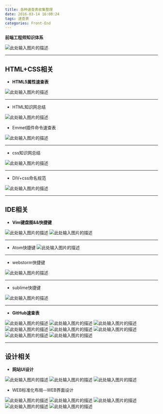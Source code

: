 ```yaml
---
title: 各种速查表收集整理
date: 2016-03-14 16:08:24
tags: 速查表
categories: Front-End
---
```


**前端工程师知识体系**
<!--more-->
![此处输入图片的描述][1]



----------

## HTML+CSS相关

 - **HTML5属性速查表**

![此处输入图片的描述][2]


----------

 - HTML知识网总结

![此处输入图片的描述][4]

  - Emmet插件命令速查表

![此处输入图片的描述][5]


----------

 - css知识网总结

![此处输入图片的描述][6]


----------

 - DIV+css命名规范

![此处输入图片的描述][7]


----------


 
 
 
## IDE相关

 - **Vim键盘图&&快捷键**

![此处输入图片的描述][8]
![此处输入图片的描述][9]


----------

 - Atom快捷键
![此处输入图片的描述][10]


----------

 - webstorm快捷键

![此处输入图片的描述][11]


----------

 - sublime快捷键

![此处输入图片的描述][12]


----------


  - **GitHub速查表**

![此处输入图片的描述][13]
![此处输入图片的描述][14]
![此处输入图片的描述][15]
![此处输入图片的描述][16]
![此处输入图片的描述][17]
![此处输入图片的描述][18]
![此处输入图片的描述][19]
![此处输入图片的描述][20]



----------


## 设计相关

 - **网站UI设计**

![此处输入图片的描述][29]
![此处输入图片的描述][30]
![此处输入图片的描述][31]
  

 - WEB标准化布局--WEB界面设计

![此处输入图片的描述][32]
![此处输入图片的描述][33]
![此处输入图片的描述][34]
![此处输入图片的描述][35]
![此处输入图片的描述][36]

 


  [1]: http://7xq6al.com1.z0.glb.clouddn.com/%E5%89%8D%E7%AB%AF%E7%9F%A5%E8%AF%86%E4%BD%93%E7%B3%BB.jpg
  [2]: http://designzum.com/wp-content/uploads/2014/05/html5_cheat_sheet_tags.png
  [3]: http://7xq6al.com1.z0.glb.clouddn.com/HTML%E5%AD%A6%E4%B9%A0%E6%80%9D%E7%BB%B4%E5%AF%BC%E5%9B%BE.jpeg
  [4]: http://7xq6al.com1.z0.glb.clouddn.com/HTML%E7%9F%A5%E8%AF%86%E7%BD%91%E6%80%BB%E7%BB%93.jpg
  [5]: http://7xq6al.com1.z0.glb.clouddn.com/Emmet%E6%8F%92%E4%BB%B6%E4%BD%BF%E7%94%A8%E9%80%9F%E6%9F%A5%E8%A1%A8.png
  [6]: http://7xq6al.com1.z0.glb.clouddn.com/CSS%E7%9F%A5%E8%AF%86%E7%BD%91%E6%80%BB%E7%BB%93.jpg
  [7]: http://7xq6al.com1.z0.glb.clouddn.com/DIV%E5%91%BD%E5%90%8D%E8%A7%84%E8%8C%83.jpg
  [8]: http://7xq6al.com1.z0.glb.clouddn.com/%E7%BB%8F%E5%85%B8%E7%89%88--vim.gif
  [9]: http://7xq6al.com1.z0.glb.clouddn.com/Vim%E5%BF%AB%E6%8D%B7%E9%94%AE.jpg
  [10]: http://7xq6al.com1.z0.glb.clouddn.com/Atom%E5%AE%9E%E7%94%A8%E5%BF%AB%E6%8D%B7%E9%94%AE.jpg
  [11]: http://7xq6al.com1.z0.glb.clouddn.com/webstorm%E5%BF%AB%E6%8D%B7%E9%94%AE.jpg
  [12]: http://7xq6al.com1.z0.glb.clouddn.com/sublime%E5%BF%AB%E6%8D%B7%E9%94%AE.jpg
  [13]: http://7xq6al.com1.z0.glb.clouddn.com/Git%20Supervisual%20cheat%20sheet.jpg
  [14]: http://7xq6al.com1.z0.glb.clouddn.com/Git%20cheat%20sheet%202.jpg
  [15]: http://7xq6al.com1.z0.glb.clouddn.com/Git%20cheat%20sheet%203.jpg
  [16]: http://7xq6al.com1.z0.glb.clouddn.com/Git%20cheat%20sheet.jpg
  [17]: http://7xq6al.com1.z0.glb.clouddn.com/Git%E5%B8%B8%E7%94%A8%E5%91%BD%E4%BB%A4.jpg
  [18]: http://7xq6al.com1.z0.glb.clouddn.com/git-model@2x.png
  [19]: http://7xq6al.com1.z0.glb.clouddn.com/github.png
  [20]: http://7xq6al.com1.z0.glb.clouddn.com/git%E6%8A%80%E6%9C%AF%E6%A0%88.jpg
  [29]: http://7xq6al.com1.z0.glb.clouddn.com/%E5%90%84%E8%A1%8C%E4%B8%9A%E7%BD%91%E7%AB%99%E8%AE%BE%E8%AE%A1%E5%8F%82%E8%80%83-%E8%A1%8C%E4%B8%9A%E5%88%97%E8%A1%A8.jpg
  [30]: http://7xq6al.com1.z0.glb.clouddn.com/%E7%BD%91%E7%AB%99UI%E8%AE%BE%E8%AE%A1.jpg
  [31]: http://7xq6al.com1.z0.glb.clouddn.com/%E8%AE%BE%E8%AE%A1%E8%AF%8D%E6%B1%87%E5%85%A8%E8%A7%A3.jpg
  [32]: http://7xq6al.com1.z0.glb.clouddn.com/Fireworks.jpg
  [33]: http://7xq6al.com1.z0.glb.clouddn.com/WEB%E7%95%8C%E9%9D%A2%E8%AE%BE%E8%AE%A1.jpg
  [34]: http://7xq6al.com1.z0.glb.clouddn.com/%E4%B8%93%E9%A2%98%E9%A1%B5%E8%AE%BE%E8%AE%A1.jpg
  [35]: http://7xq6al.com1.z0.glb.clouddn.com/%E6%8B%BE%E8%89%B2%E5%99%A8.jpg
  [36]: http://7xq6al.com1.z0.glb.clouddn.com/%E7%BD%91%E7%AB%99%E8%AE%BE%E8%AE%A1%E6%B5%81%E7%A8%8B.jpg